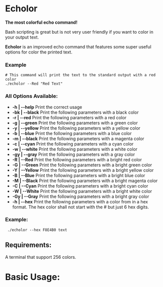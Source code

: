 # Echolor
**The most colorful echo command!**

Bash scripting is great but is not very user friendly if you want to color in your output text.

**Echolor** is an improved echo command that features some super useful options for color the printed text.

### Example
```Shell
# This command will print the text to the standard output with a red color
./echolor --Red "Red Text"
```

### All Options Available:
* **-h | --help** Print the correct usage
* **-bk | --black** Print the following parameters with a black color
* **-r | --red** Print the following parameters with a red color
* **-g | --green** Print the following parameters with a green color
* **-y | --yellow** Print the following parameters with a yellow color
* **-b | --blue** Print the following parameters with a blue color
* **-m | --black** Print the following parameters with a magenta color
* **-c | --cyan** Print the following parameters with a cyan color
* **-w | --white** Print the following parameters with a white color
* **-gy | --gray** Print the following parameters with a gray color
* **-R | --Red** Print the following parameters with a bright red color
* **-G | --Green** Print the following parameters with a bright green color
* **-Y | --Yellow** Print the following parameters with a bright yellow color
* **-B | --Blue** Print the following parameters with a bright blue color
* **-M | --Black** Print the following parameters with a bright magenta color
* **-C | --Cyan** Print the following parameters with a bright cyan color
* **-W | --White** Print the following parameters with a bright white color
* **-Gy | --Gray** Print the following parameters with a bright gray color
* **-h | --hex** Print the following parameters with a color from in a hex format. The hex color shall not start with the # but just 6 hex digits. 
### Example: 
```Shell 
 ./echolor --hex F8E4B0 text
```

	


## Requirements:
A terminal that support 256 colors.

# Basic Usage:
